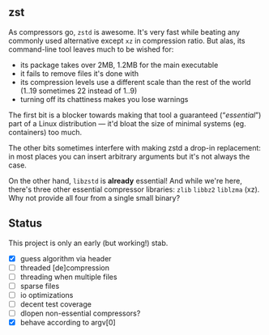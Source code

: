 zst
---

As compressors go, `zstd` is awesome.  It's very fast while beating any
commonly used alternative except `xz` in compression ratio.  But alas,
its command-line tool leaves much to be wished for:
 * its package takes over 2MB, 1.2MB for the main executable
 * it fails to remove files it's done with
 * its compression levels use a different scale than the rest of the world
   (1..19 sometimes 22 instead of 1..9)
 * turning off its chattiness makes you lose warnings

The first bit is a blocker towards making that tool a guaranteed
(“*essential*”) part of a Linux distribution — it'd bloat the size of
minimal systems (eg. containers) too much.

The other bits sometimes interfere with making zstd a drop-in replacement:
in most places you can insert arbitrary arguments but it's not always the
case.

On the other hand, `libzstd` is **already** essential!  And while we're
here, there's three other essential compressor libraries: `zlib` `libbz2`
`liblzma` (xz).  Why not provide all four from a single small binary?

Status
------

This project is only an early (but working!) stab.

 * [x] guess algorithm via header
 * [ ] threaded [de]compression
 * [ ] threading when multiple files
 * [ ] sparse files
 * [ ] io optimizations
 * [ ] decent test coverage
 * [ ] dlopen non-essential compressors?
 * [x] behave according to argv[0]
